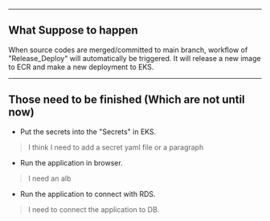 
---
What Suppose to happen
---

When source codes are merged/committed to main branch,
workflow of "Release_Deploy" will automatically be triggered.
It will release a new image to ECR and make a new deployment to EKS.

---
 Those need to be finished (Which are not until now)
---
- Put the secrets into the "Secrets" in EKS.
>I think I need to add a secret yaml file or a paragraph 
- Run the application in browser.
>I need an alb
- Run the application to connect with RDS.
>I need to connect the application to DB.
